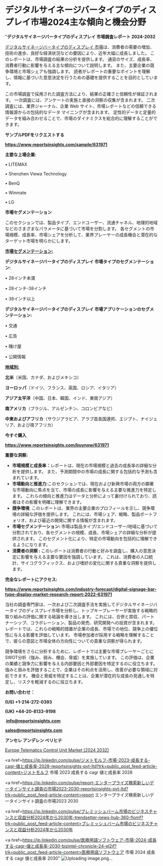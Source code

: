 # デジタルサイネージバータイプのディスプレイ市場2024主な傾向と機会分野

"<strong>デジタルサイネージバータイプのディスプレイ 市場調査レポート 2024-2032</strong>

<a href=https://www.reportsinsights.com/sample/631971>デジタルサイネージバータイプのディスプレイ 市場</a>は、消費者の需要の増加、技術の進歩、良好な経済状況などの要因により、近年大幅に成長しました。 このレポートは、市場調査の結果の分析を提供します。 通貨のサイズ、成長率、消費者行動に影響を与える主な傾向について説明します。 また、主要企業の競争環境と市場シェアも強調します。 読者がレポートの重要なポイントを理解し、情報に基づいた意思決定を行うための基礎を提供することを目的としています。

この市場調査で採用された調査方法により、結果の正確さと信頼性が保証されます。 一次調査には、アンケートの実施と直接の洞察の収集が含まれます。 二次調査には、業界ジャーナル、企業 Web サイト、市場レポートなどの信頼できる情報源からの包括的なデータ マイニングが含まれます。 定性的データと定量的データを組み合わせることで、市場のダイナミクスを総合的に理解することができます。

<strong><b>サンプルPDFをリクエストする</b></strong>

<a href=https://www.reportsinsights.com/sample/631971><strong><u>https://www.reportsinsights.com/sample/631971</u></strong></a>

<strong>主要な上場企業:</strong>

• LITEMAX

• Shenzhen Viewa Technology

• BenQ

• Winmate

• LG

<strong>市場セグメンテーション</strong>

このセクションでは、製品タイプ、エンドユーザー、流通チャネル、地理的地域などのさまざまなパラメータに基づいて市場を分割します。 各セグメントの市場規模、成長率、市場シェアを分析して、業界プレーヤーの成長機会と潜在的なターゲット市場を明らかにします。

<strong><u>市場セグメンテーション</u></strong><strong><u>:</u></strong>

<strong>デジタルサイネージバータイプのディスプレイ 市場タイプのセグメンテーション:</strong>

• 28インチ未満

• 28インチ-38インチ

• 38インチ以上

<strong>デジタルサイネージバータイプのディスプレイ 市場アプリケーションのセグメンテーション:</strong>

• 交通

• 広告

• 賭け屋

• 公開情報

<strong><u>地域別</u></strong><strong><u>:</u></strong>

<strong>北米</strong>（米国、カナダ、およびメキシコ）

<strong>ヨーロッパ</strong>（ドイツ、フランス、英国、ロシア、イタリア）

<strong>アジア太平洋</strong>（中国、日本、韓国、インド、東南アジア）

<strong>南アメリカ</strong>（ブラジル、アルゼンチン、コロンビアなど）

<strong>中東およびアフリカ</strong>（サウジアラビア、アラブ首長国連邦、エジプト、ナイジェリア、および南アフリカ）

<strong>今すぐ購入</strong>

<a href=https://www.reportsinsights.com/buynow/631971><strong><u>https://www.reportsinsights.com/buynow/631971</u></strong></a>

<strong>重要な洞察:</strong>
<ul>
  <li><strong>市場規模と成長率：</strong>レポートは、現在の市場規模と過去の成長率の詳細な分析を提供します。 また、予測期間中の市場の成長に関する包括的な予測も含まれています。</li>
  <li><strong>市場動向と推進力:</strong>このセクションでは、現在および新興市場の両方の顕著な市場動向に焦点を当て、市場の成長に影響を与える主要な推進力を特定します。 これらの傾向と推進力はデータと分析によって裏付けられており、読者はその影響を明確に理解できます。</li>
  <li><strong>競争環境</strong>: このレポートは、業界の主要企業のプロフィールを示し、競争環境の詳細な評価を提供します。 これには、市場シェア、戦略、製品ポートフォリオ、および最近の開発に関する情報が含まれます。</li>
  <li><strong>市場セグメンテーション: </strong>市場は製品タイプ/エンドユーザー/地域に基づいて分割されており、各セグメントの規模、成長、市場シェアの詳細な分析が提供されます。 このセグメント化により、特定の市場動向を包括的に理解できるようになります。</li>
  <li><strong>消費者の洞察 : </strong>このレポートは消費者の行動と好みを調査し、購入の意思決定に影響を与える主要な要因を強調しています。 これは、消費者の人口統計、サイコグラフィックス、および嗜好の変化に関する貴重な洞察を提供します。</li>
</ul>
<strong>完全なレポートにアクセス:</strong>

<a href=https://www.reportsinsights.com/industry-forecast/digital-signage-bar-type-display-market-research-report-2022-631971><strong><u><b>https://www.reportsinsights.com/industry-forecast/digital-signage-bar-type-display-market-research-report-2022-631971</b></u></strong></a>

当社の調査専門家は、一次および二次調査手法を実施してデジタルサイネージバータイプのディスプレイ市場を分析し、トップキープレーヤーが実施する戦略的取り組みの評価に関する結論を導き出します。 これには、合併と買収、パートナーシップ、コラボレーション、製品の発売、研究開発への投資が含まれます。 レポートでは、これらの戦略的措置が企業の成長、市場での地位、競争上の優位性に与える影響を評価しています。 市場参加者が採用する戦略を理解することで、彼らの意図と市場全体の方向性についての貴重な洞察が得られます。

競争環境をさらに分析するために、レポートでは主要な市場プレーヤーごとにSWOT分析（強み、弱み、機会、脅威）を実施しています。 この評価は、企業の業績と競争力に影響を与える内部要因と外部要因を特定するのに役立ちます。 強みと弱みを評価することで、企業はその利点を活用し、改善が必要な領域に対処できます。 機会と脅威を特定することは、企業が潜在的な成長の見通しを特定し、リスクを軽減するのに役立ちます。

<strong>お問い合わせ：</strong>

<strong>(US) +1-214-272-0393</strong>

<strong>(UK) +44-20-8133-9198</strong>

<strong> </strong><a href=info@reportsinsights.com><strong><u>info@reportsinsights.com</u></strong></a>

<a href=sales@reportsinsights.com><strong><u>sales@reportsinsights.com</u></strong></a>

<strong>アンセレ アンデレン ベリヒテ</strong>

<a href=https://www.linkedin.com/pulse/europe-telematics-control-unit-markets-2024-comprehensive-jwouf/>Europe Telematics Control Unit Market [2024 2032]</a>

<a href=https://jp.linkedin.com/pulse/ジメトモルフ-市場-2023-成長する-cagr-値と成長率-2028-reportsinsights-pvt-ltd?trk=public_post_feed-article-content>ジメトモルフ 市場 2023 成長する cagr 値と成長率 2028</a>

<a href=https://jp.linkedin.com/pulse/report-エンタープライズ検索新しいデータインサイト調査の市場2023-2030-reportsinsights-pvt-ltd?trk=public_post_feed-article-content>report エンタープライズ検索新しいデータインサイト調査の市場2023 2030</a>

<a href=https://jp.linkedin.com/pulse/ブレミッシュバーム市場のビジネスチャンスと収益分析2024年から2030年-trendsetter-news-hub-360-flomf?trk=public_post_feed-article-content>ブレミッシュバーム市場のビジネスチャンスと収益分析2024年から2030年</a>

<a href=https://jp.linkedin.com/pulse/医療用語ソフトウェア-市場-2024-成長する-cagr-値と成長率-2030-bizintel-chronicle-24-el2if?trk=public_post_feed-article-content>医療用語ソフトウェア 市場 2024 成長する cagr 値と成長率 2030</a>"
![Uploading image.png…]()

